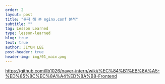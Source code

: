 ```yaml
---
order: 2
layout: post
title: "혼자 해 본 nginx.conf 분석"
subtitle: ""
tag: Lesson Learned
type: lesson-learned
blog: true
text: true
author: JIYUN LEE
post-header: true
header-img: img/01_main.png
---
```


https://github.com/llb1026/naver-intern/wiki/%EC%84%B1%EB%8A%A5-%ED%85%8C%EC%8A%A4%ED%8A%B8-Frontend